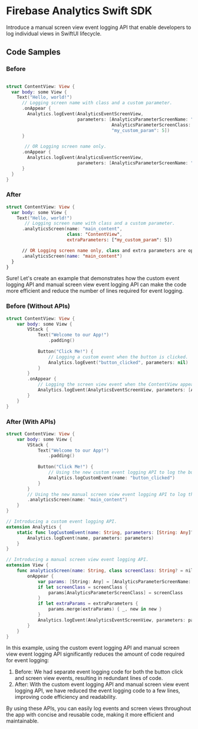 # Firebase Analytics Swift SDK

Introduce a manual screen view event logging API that enable developers to log individual views in SwiftUI lifecycle.

## Code Samples

### Before
```swift

struct ContentView: View {
  var body: some View {
    Text("Hello, world!")
      // Logging screen name with class and a custom parameter.
      .onAppear {
        Analytics.logEvent(AnalyticsEventScreenView,
                           parameters: [AnalyticsParameterScreenName: "main_content",
                                        AnalyticsParameterScreenClass: "ContentView",
                                        "my_custom_param": 5])
      }

       // OR Logging screen name only.
      .onAppear {
        Analytics.logEvent(AnalyticsEventScreenView,
                           parameters: [AnalyticsParameterScreenName: "main_content"])
      }
  }
}

```

### After
```swift
struct ContentView: View {
  var body: some View {
    Text("Hello, world!")
       // Logging screen name with class and a custom parameter.
      .analyticsScreen(name: "main_content",
                       class: "ContentView",
                       extraParameters: ["my_custom_param": 5])

      // OR Logging screen name only, class and extra parameters are optional.
      .analyticsScreen(name: "main_content")
  }
}
```
Sure! Let's create an example that demonstrates how the custom event logging API and manual screen view event logging API can make the code more efficient and reduce the number of lines required for event logging.

### Before (Without APIs)

```swift
struct ContentView: View {
    var body: some View {
        VStack {
            Text("Welcome to our App!")
                .padding()
            
            Button("Click Me!") {
                // Logging a custom event when the button is clicked.
                Analytics.logEvent("button_clicked", parameters: nil)
            }
        }
        .onAppear {
            // Logging the screen view event when the ContentView appears.
            Analytics.logEvent(AnalyticsEventScreenView, parameters: [AnalyticsParameterScreenName: "main_content"])
        }
    }
}
```

### After (With APIs)

```swift
struct ContentView: View {
    var body: some View {
        VStack {
            Text("Welcome to our App!")
                .padding()
            
            Button("Click Me!") {
                // Using the new custom event logging API to log the button click.
                Analytics.logCustomEvent(name: "button_clicked")
            }
        }
        // Using the new manual screen view event logging API to log the screen view.
        .analyticsScreen(name: "main_content")
    }
}

// Introducing a custom event logging API.
extension Analytics {
    static func logCustomEvent(name: String, parameters: [String: Any]? = nil) {
        Analytics.logEvent(name, parameters: parameters)
    }
}

// Introducing a manual screen view event logging API.
extension View {
    func analyticsScreen(name: String, class screenClass: String? = nil, extraParameters: [String: Any]? = nil) -> some View {
        onAppear {
            var params: [String: Any] = [AnalyticsParameterScreenName: name]
            if let screenClass = screenClass {
                params[AnalyticsParameterScreenClass] = screenClass
            }
            if let extraParams = extraParameters {
                params.merge(extraParams) { _, new in new }
            }
            Analytics.logEvent(AnalyticsEventScreenView, parameters: params)
        }
    }
}
```

In this example, using the custom event logging API and manual screen view event logging API significantly reduces the amount of code required for event logging:

1. Before: We had separate event logging code for both the button click and screen view events, resulting in redundant lines of code.
2. After: With the custom event logging API and manual screen view event logging API, we have reduced the event logging code to a few lines, improving code efficiency and readability.

By using these APIs, you can easily log events and screen views throughout the app with concise and reusable code, making it more efficient and maintainable.



